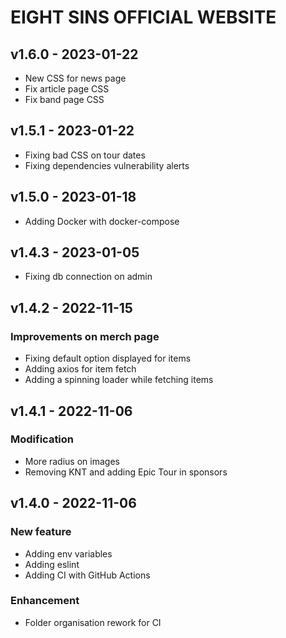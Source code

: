 # EIGHT SINS OFFICIAL WEBSITE

## v1.6.0 - 2023-01-22
- New CSS for news page 
- Fix article page CSS
- Fix band page CSS

## v1.5.1 - 2023-01-22
- Fixing bad CSS on tour dates 
- Fixing dependencies vulnerability alerts

## v1.5.0 - 2023-01-18
- Adding Docker with docker-compose

## v1.4.3 - 2023-01-05
- Fixing db connection on admin

## v1.4.2 - 2022-11-15
### Improvements on merch page
- Fixing default option displayed for items
- Adding axios for item fetch
- Adding a spinning loader while fetching items 

## v1.4.1 - 2022-11-06
### Modification
- More radius on images
- Removing KNT and adding Epic Tour in sponsors

## v1.4.0 - 2022-11-06
### New feature
- Adding env variables
- Adding eslint
- Adding CI with GitHub Actions
### Enhancement
- Folder organisation rework for CI
